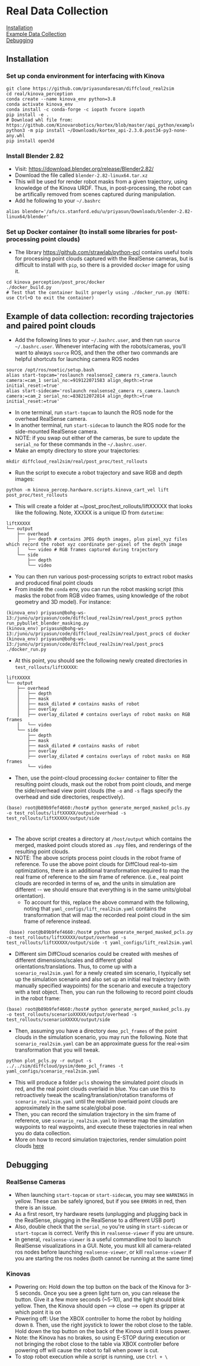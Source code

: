 # Real Data Collection

[Installation](#install)<br />
[Example Data Collection](#workflow)<br />
[Debugging](#debugging)<br />

<a name="install"></a>
## Installation
### Set up conda environment for interfacing with Kinova
```
git clone https://github.com/priyasundaresan/diffcloud_real2sim
cd real/kinova_perception
conda create --name kinova_env python=3.8
conda activate kinova_env
conda install -c conda-forge -c iopath fvcore iopath
pip install -e .
# Download whl file from: https://github.com/Kinovarobotics/kortex/blob/master/api_python/examples/readme.md
python3 -m pip install ~/Downloads/kortex_api-2.3.0.post34-py3-none-any.whl 
pip install open3d
```

### Install Blender 2.82
* Visit: https://download.blender.org/release/Blender2.82/ 
* Download the file called `blender-2.82-linux64.tar.xz`
* This will be used for render robot masks from a given trajectory, using knowledge of the Kinova URDF. Thus, in post-processing, the robot can be artifically removed from scenes captured during manipulation.
* Add he following to your `~/.bashrc`
```
alias blender='/afs/cs.stanford.edu/u/priyasun/Downloads/blender-2.82-linux64/blender'
```

### Set up Docker container (to install some libraries for post-processing point clouds)
* The library https://github.com/strawlab/python-pcl contains useful tools for processing point clouds captured with the RealSense cameras, but is difficult to install with `pip`, so there is a provided `docker` image for using it. 
```
cd kinova_perception/post_proc/docker
./docker_build.py
# Test that the container built properly using ./docker_run.py (NOTE: use Ctrl+D to exit the container)
```
<a name="workflow"></a>
## Example of data collection: recording trajectories and paired point clouds
* Add the following lines to your `~/.bashrc.user`, and then run `source ~/.bashrc.user`. Whenever interfacing with the robots/cameras, you'll want to always `source` ROS, and then the other two commands are helpful shortcuts for launching camera ROS nodes 
```
source /opt/ros/noetic/setup.bash
alias start-topcam='roslaunch realsense2_camera rs_camera.launch camera:=cam_1 serial_no:=919122071583 align_depth:=true initial_reset:=true'
alias start-sidecam='roslaunch realsense2_camera rs_camera.launch camera:=cam_2 serial_no:=838212072814 align_depth:=true initial_reset:=true'
```
* In one terminal, run `start-topcam` to launch the ROS node for the overhead RealSense camera.
* In another terminal, run `start-sidecam` to launch the ROS node for the side-mounted RealSense camera.
* NOTE: if you swap out either of the cameras, be sure to update the `serial_no` for these commands in the `~/.bashrc.user`. 
* Make an empty directory to store your trajectories:
```
mkdir diffcloud_real2sim/real/post_proc/test_rollouts
```

* Run the script to execute a robot trajectory and save RGB and depth images:
```
python -m kinova_percep.hardware.scripts.kinova_cart_vel lift post_proc/test_rollouts
```
* This will create a folder at ~/post_proc/test_rollouts/liftXXXXX that looks like the following. Note, XXXXX is a unique ID from `datetime`:
```
liftXXXXX
└── output
    ├── overhead
    │   ├── depth # contains JPEG depth images, plus pixel_xyz files which record the robot xyz coordinate per-pixel of the depth image
    │   └── video # RGB frames captured during trajectory
    └── side
        ├── depth
        └── video
```
* You can then run various post-processing scripts to extract robot masks and produced final point clouds
* From inside the `conda` env, you can run the robot masking script (this masks the robot from RGB video frames, using knowledge of the robot geometry and 3D model). For instance:
```
(kinova_env) priyasun@bohg-ws-13:/juno/u/priyasun/code/diffcloud_real2sim/real/post_proc$ python run_pybullet_blender_masking.py
(kinova_env) priyasun@bohg-ws-13:/juno/u/priyasun/code/diffcloud_real2sim/real/post_proc$ cd docker
(kinova_env) priyasun@bohg-ws-13:/juno/u/priyasun/code/diffcloud_real2sim/real/post_proc$ ./docker_run.py
```
* At this point, you should see the following newly created directories in `test_rollouts/liftXXXXX`:
```
liftXXXXX
└── output
    ├── overhead
    │   ├── depth
    │   ├── mask
    │   ├── mask_dilated # contains masks of robot
    │   ├── overlay
    │   ├── overlay_dilated # contains overlays of robot masks on RGB frames
    │   └── video
    └── side
        ├── depth
        ├── mask
        ├── mask_dilated # contains masks of robot
        ├── overlay
        ├── overlay_dilated # contains overlays of robot masks on RGB frames
        └── video
```
* Then, use the point-cloud processing `docker` container to filter the resulting point clouds, mask out the robot from point clouds, and merge the side/overhead view point clouds (the `-o` and `-s` flags specify the overhead and side directories, respectively).
```
(base) root@b89b9fef4660:/host# python generate_merged_masked_pcls.py -o test_rollouts/liftXXXXX/output/overhead -s test_rollouts/liftXXXXX/output/side
```
#
* The above script creates a directory at `/host/output` which contains the merged, masked point clouds stored as `.npy` files, and renderings of the resulting point clouds.
* NOTE: The above scripts process point clouds in the robot frame of reference. To use the above point clouds for DiffCloud real-to-sim optimizations, there is an additional transformation required to map the real frame of reference to the sim frame of reference. (i.e., real point clouds are recorded in terms of `mm`, and the units in simulation are different -- we should ensure that everything is in the same units/global orientation). 
  * To account for this, replace the above command with the following, noting that `yaml_configs/lift_real2sim.yaml` contains the transformation that will map the recorded real point cloud in the sim frame of reference instead.
```
 (base) root@b89b9fef4660:/host# python generate_merged_masked_pcls.py -o test_rollouts/liftXXXXX/output/overhead -s test_rollouts/liftXXXXX/output/side -t yaml_configs/lift_real2sim.yaml
```
  * Different sim DiffCloud scenarios could be created with meshes of different dimensions/scales and different global orientations/translations. Thus, to come up with a `scenario_real2sim.yaml` for a newly created sim scenario, I typically set up the simulation scenario and also set up an initial real trajectory (with manually specified waypoints) for the scenario and execute a trajectory with a test object. Then, you can run the following to record point clouds in the robot frame:
```
(base) root@b89b9fef4660:/host# python generate_merged_masked_pcls.py -o test_rollouts/scenarioXXXXX/output/overhead -s test_rollouts/scenarioXXXXX/output/side
```
  * Then, assuming you have a directory `demo_pcl_frames` of the point clouds in the simulation scenario, you may run the following. Note that `scenario_real2sim.yaml` can be an approximate guess for the real->sim transformation that you will tweak.
```
python plot_pcls.py -r output -s ../../sim/diffcloud/pysim/demo_pcl_frames -t yaml_configs/scenario_real2sim.yaml
```
  * This will produce a folder `pcls` showing the simulated point clouds in red, and the real point clouds overlaid in blue. You can use this to retroactively tweak the scaling/translation/rotation transforms of `scenario_real2sim.yaml` until the real/sim overlaid point clouds are approximately in the same scale/global pose. 
  * Then, you can record the simulation trajectory in the sim frame of reference, use `scenario_real2sim.yaml` to inverse map the simulation waypoints to real waypoints, and execute these trajectories in real when you do data collection.
  * More on how to record simulation trajectories, render simulation point clouds [here](https://github.com/priyasundaresan/diffcloud_real2sim/tree/master/sim/diffcloud/README.md)

<a name="install"></a>
## Debugging
### RealSense Cameras
 * When launching `start-topcam` or `start-sidecam`, you may see `WARNINGS` in yellow. These can be safely ignored, but if you see `ERRORS` in red, then there is an issue. 
 * As a first resort, try hardware resets (unplugging and plugging back in the RealSense, plugging in the RealSense to a different USB port)
 * Also, double check that the `serial_no` you're using in `start-sidecam` or `start-topcam` is correct. Verify this in `realsense-viewer` if you are unsure.
 * In general, `realsense-viewer` is a useful commandline tool to launch RealSense visualizations in a GUI. Note, you must kill all camera-related ros nodes before launching `realsense-viewer`, or kill `realsense-viewer` if you are starting the ros nodes (both cannot be running at the same time)
### Kinovas
 * Powering on: Hold down the top button on the back of the Kinova for 3-5 seconds. Once you see a green light turn on, you can release the button. Give it a few more seconds (~5-10), and the light should blink yellow. Then, the Kinova should open --> close --> open its gripper at which point it is on
 * Powering off: Use the XBOX controller to home the robot by holding down `B`. Then, use the right joystick to lower the robot close to the table. Hold down the top button on the back of the Kinova until it loses power. 
 * Note: the Kinova has no brakes, so using E-STOP during execution or not bringing the robot close to the table via XBOX controller before powering off will cause the robot to fall when power is cut. 
 * To stop robot execution while a script is running, use `Ctrl + \`

